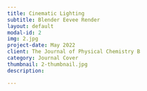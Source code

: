 ```yaml
---
title: Cinematic Lighting
subtitle: Blender Eevee Render
layout: default
modal-id: 2
img: 2.jpg
project-date: May 2022
client: The Journal of Physical Chemistry B
category: Journal Cover
thumbnail: 2-thumbnail.jpg
description: 

---
```

